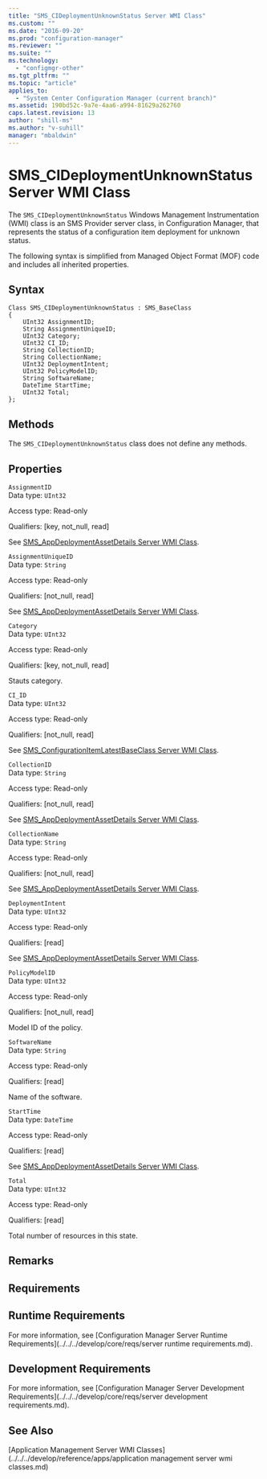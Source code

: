 ```yaml
---
title: "SMS_CIDeploymentUnknownStatus Server WMI Class"
ms.custom: ""
ms.date: "2016-09-20"
ms.prod: "configuration-manager"
ms.reviewer: ""
ms.suite: ""
ms.technology: 
  - "configmgr-other"
ms.tgt_pltfrm: ""
ms.topic: "article"
applies_to: 
  - "System Center Configuration Manager (current branch)"
ms.assetid: 190bd52c-9a7e-4aa6-a994-81629a262760
caps.latest.revision: 13
author: "shill-ms"
ms.author: "v-suhill"
manager: "mbaldwin"
---
```

# SMS_CIDeploymentUnknownStatus Server WMI Class
The `SMS_CIDeploymentUnknownStatus` Windows Management Instrumentation (WMI) class is an SMS Provider server class, in Configuration Manager, that represents the status of a configuration item deployment for unknown status.  
  
 The following syntax is simplified from Managed Object Format (MOF) code and includes all inherited properties.  
  
## Syntax  
  
```  
Class SMS_CIDeploymentUnknownStatus : SMS_BaseClass  
{  
    UInt32 AssignmentID;  
    String AssignmentUniqueID;  
    UInt32 Category;  
    UInt32 CI_ID;  
    String CollectionID;  
    String CollectionName;  
    UInt32 DeploymentIntent;  
    UInt32 PolicyModelID;   
    String SoftwareName;  
    DateTime StartTime;  
    UInt32 Total;  
};  
```  
  
## Methods  
 The `SMS_CIDeploymentUnknownStatus` class does not define any methods.  
  
## Properties  
 `AssignmentID`  
 Data type: `UInt32`  
  
 Access type: Read-only  
  
 Qualifiers: [key, not_null, read]  
  
 See [SMS_AppDeploymentAssetDetails Server WMI Class](../../../develop/reference/apps/sms_appdeploymentassetdetails-server-wmi-class.md).  
  
 `AssignmentUniqueID`  
 Data type: `String`  
  
 Access type: Read-only  
  
 Qualifiers: [not_null, read]  
  
 See [SMS_AppDeploymentAssetDetails Server WMI Class](../../../develop/reference/apps/sms_appdeploymentassetdetails-server-wmi-class.md).  
  
 `Category`  
 Data type: `UInt32`  
  
 Access type: Read-only  
  
 Qualifiers: [key, not_null, read]  
  
 Stauts category.  
  
 `CI_ID`  
 Data type: `UInt32`  
  
 Access type: Read-only  
  
 Qualifiers: [not_null, read]  
  
 See [SMS_ConfigurationItemLatestBaseClass Server WMI Class](../../../develop/reference/compliance/sms_configurationitemlatestbaseclass-server-wmi-class.md).  
  
 `CollectionID`  
 Data type: `String`  
  
 Access type: Read-only  
  
 Qualifiers: [not_null, read]  
  
 See [SMS_AppDeploymentAssetDetails Server WMI Class](../../../develop/reference/apps/sms_appdeploymentassetdetails-server-wmi-class.md).  
  
 `CollectionName`  
 Data type: `String`  
  
 Access type: Read-only  
  
 Qualifiers: [not_null, read]  
  
 See [SMS_AppDeploymentAssetDetails Server WMI Class](../../../develop/reference/apps/sms_appdeploymentassetdetails-server-wmi-class.md).  
  
 `DeploymentIntent`  
 Data type: `UInt32`  
  
 Access type: Read-only  
  
 Qualifiers: [read]  
  
 See [SMS_AppDeploymentAssetDetails Server WMI Class](../../../develop/reference/apps/sms_appdeploymentassetdetails-server-wmi-class.md).  
  
 `PolicyModelID`  
 Data type: `UInt32`  
  
 Access type: Read-only  
  
 Qualifiers: [not_null, read]  
  
 Model ID of the policy.  
  
 `SoftwareName`  
 Data type: `String`  
  
 Access type: Read-only  
  
 Qualifiers: [read]  
  
 Name of the software.  
  
 `StartTime`  
 Data type: `DateTime`  
  
 Access type: Read-only  
  
 Qualifiers: [read]  
  
 See [SMS_AppDeploymentAssetDetails Server WMI Class](../../../develop/reference/apps/sms_appdeploymentassetdetails-server-wmi-class.md).  
  
 `Total`  
 Data type: `UInt32`  
  
 Access type: Read-only  
  
 Qualifiers: [read]  
  
 Total number of resources in this state.  
  
## Remarks  
  
## Requirements  
  
## Runtime Requirements  
 For more information, see [Configuration Manager Server Runtime Requirements](../../../develop/core/reqs/server runtime requirements.md).  
  
## Development Requirements  
 For more information, see [Configuration Manager Server Development Requirements](../../../develop/core/reqs/server development requirements.md).  
  
## See Also  
 [Application Management Server WMI Classes](../../../develop/reference/apps/application management server wmi classes.md)